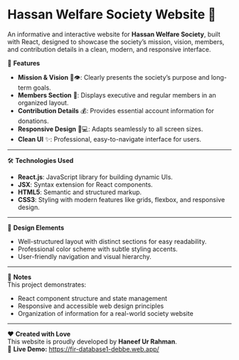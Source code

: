 # Hassan Welfare Society Website 💙

An informative and interactive website for **Hassan Welfare Society**, built with React, designed to showcase the society’s mission, vision, members, and contribution details in a clean, modern, and responsive interface.  

🌟 **Features**  
- **Mission & Vision** 🎯👁️: Clearly presents the society’s purpose and long-term goals.  
- **Members Section** 👥: Displays executive and regular members in an organized layout.  
- **Contribution Details** 💰: Provides essential account information for donations.  
- **Responsive Design** 📱💻: Adapts seamlessly to all screen sizes.  
- **Clean UI** ✨: Professional, easy-to-navigate interface for users.  

---

🛠️ **Technologies Used**  
- **React.js**: JavaScript library for building dynamic UIs.  
- **JSX**: Syntax extension for React components.  
- **HTML5**: Semantic and structured markup.  
- **CSS3**: Styling with modern features like grids, flexbox, and responsive design.

---

🎨 **Design Elements**  
- Well-structured layout with distinct sections for easy readability.  
- Professional color scheme with subtle styling accents.  
- User-friendly navigation and visual hierarchy.

---

📝 **Notes**  
This project demonstrates:  
- React component structure and state management  
- Responsive and accessible web design principles  
- Organization of information for a real-world society website

---

❤️ **Created with Love**  
This website is proudly developed by **Haneef Ur Rahman**.  
🔗 **Live Demo:** https://fir-database1-debbe.web.app/
